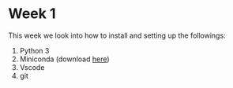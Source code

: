 # Week 1
This week we look into how to install and setting up the followings:
1. Python 3
2. Miniconda (download [here](https://docs.conda.io/en/latest/miniconda.html))
3. Vscode
4. git

